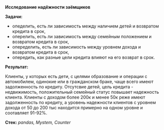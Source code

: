 **Исследование надёжности заёмщиков** 

**Задачи:**
- опеделить, есть ли зависимость между наличием детей и возвратом кредита в срок,
- оперелить, есть ли зависимость между семейным положением и возвратом кредита в срок,
- опеределить, есть ли зависимость между уровнем дохода и возвратом кредита в срок,
- опередить, как разные цели кредита влияют на его возврат в срок. 

**Результат:** 


Клиенты, у которых есть дети, с целями образование и операции с автомобилем, одинокие или в гражданском браке, чаще всего имеют задолженность по кредиту. Отсутсвие детей, цель кредита - недвижимость, положительный семейный статус повышает надежность клиента. Клиенты с доходом более 200к и менее 50к реже имеют задолженность по кредиту, а уровень надежности клиентов с уровнем дохода от 50 до 200 тыс находится примерно на одном уровне и соотавляет 91-92%. 

**Стек:** 
*pandas, Mystem, Counter*
